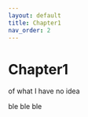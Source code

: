 ```yaml
---
layout: default
title: Chapter1
nav_order: 2
---
```


# Chapter1  

of what I have no idea  

ble ble ble  
